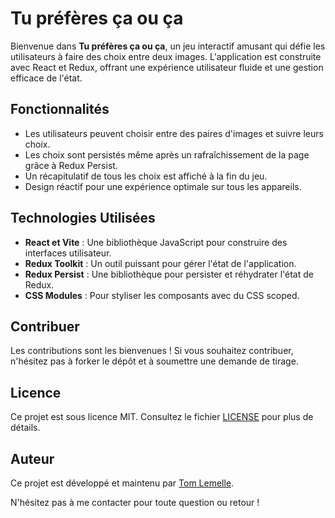 # Tu préfères ça ou ça

Bienvenue dans **Tu préfères ça ou ça**, un jeu interactif amusant qui défie les utilisateurs à faire des choix entre deux images. L'application est construite avec React et Redux, offrant une expérience utilisateur fluide et une gestion efficace de l'état.

## Fonctionnalités

- Les utilisateurs peuvent choisir entre des paires d'images et suivre leurs choix.
- Les choix sont persistés même après un rafraîchissement de la page grâce à Redux Persist.
- Un récapitulatif de tous les choix est affiché à la fin du jeu.
- Design réactif pour une expérience optimale sur tous les appareils.

## Technologies Utilisées

- **React et Vite** : Une bibliothèque JavaScript pour construire des interfaces utilisateur.
- **Redux Toolkit** : Un outil puissant pour gérer l'état de l'application.
- **Redux Persist** : Une bibliothèque pour persister et réhydrater l'état de Redux.
- **CSS Modules** : Pour styliser les composants avec du CSS scoped.

## Contribuer

Les contributions sont les bienvenues ! Si vous souhaitez contribuer, n'hésitez pas à forker le dépôt et à soumettre une demande de tirage.

## Licence

Ce projet est sous licence MIT. Consultez le fichier [LICENSE](LICENSE) pour plus de détails.

## Auteur

Ce projet est développé et maintenu par [Tom Lemelle](https://www.linkedin.com/in/tom-lemelle).

N'hésitez pas à me contacter pour toute question ou retour !
